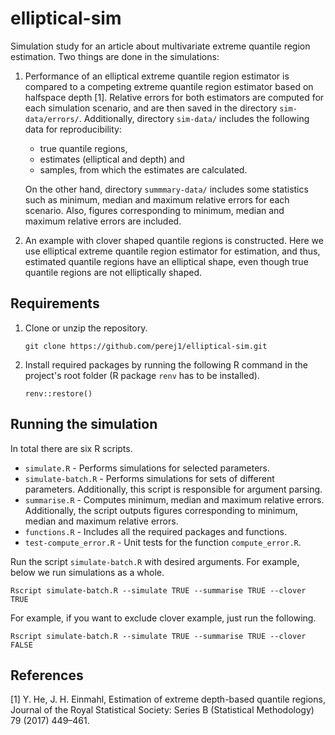 # elliptical-sim

Simulation study for an article about multivariate extreme quantile
region estimation. Two things are done in the simulations:

1. Performance of an elliptical extreme quantile region estimator is compared to
a competing extreme quantile region estimator based on halfspace depth [1].
Relative errors for both estimators are computed for each simulation scenario,
and are then saved in the directory `sim-data/errors/`. Additionally, directory
`sim-data/` includes the following data for reproducibility:

   - true quantile regions,
   - estimates (elliptical and depth) and
   - samples, from which the estimates are calculated.

   On the other hand, directory `summmary-data/` includes some statistics such
as minimum, median and maximum relative errors for each scenario. Also, figures
corresponding to minimum, median and maximum relative errors are included.

2. An example with clover shaped quantile regions is constructed. Here we use
elliptical extreme quantile region estimator for estimation, and thus, estimated
quantile regions have an elliptical shape, even though true quantile regions are
not elliptically shaped.

## Requirements

1. Clone or unzip the repository.
    ```
    git clone https://github.com/perej1/elliptical-sim.git
    ```

2. Install required packages by running the following R command in the project's
   root folder (R package `renv` has to be installed).
    ```
    renv::restore()
    ```

## Running the simulation

In total there are six R scripts.

- `simulate.R` - Performs simulations for selected parameters.
- `simulate-batch.R` - Performs simulations for sets of different parameters.
  Additionally, this script is responsible for argument parsing.
- `summarise.R` - Computes minimum, median and maximum relative errors.
  Additionally, the script outputs figures corresponding to minimum, median and
  maximum relative errors.
- `functions.R` - Includes all the required packages and functions.
- `test-compute_error.R` - Unit tests for the function `compute_error.R`.

Run the script `simulate-batch.R` with desired arguments. For example, below we
run simulations as a whole.

```
Rscript simulate-batch.R --simulate TRUE --summarise TRUE --clover TRUE
```

For example, if you want to exclude clover example, just run the following.
```
Rscript simulate-batch.R --simulate TRUE --summarise TRUE --clover FALSE
```

## References

[1] Y. He, J. H. Einmahl, Estimation of extreme depth-based quantile regions,
Journal of the Royal Statistical Society: Series B (Statistical Methodology) 79
(2017) 449–461.